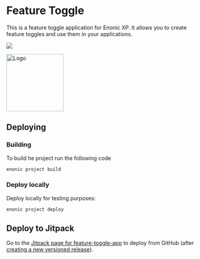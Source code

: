 # Feature Toggle

This is a feature toggle application for Enonic XP. It allows you to create feature toggles and use them in your applications.

[![](https://jitpack.io/v/no.item/feature-toggle-app.svg)](https://jitpack.io/#no.item/feature-toggle-app)

<picture>
  <source media="(prefers-color-scheme: dark)" srcset="https://github.com/ItemConsulting/feature-toggle-app/raw/main/src/main/resources/admin/tools/featuretoggle/featuretoggle.svg?sanitize=true">
  <img alt="Logo" src="https://github.com/ItemConsulting/feature-toggle-app/raw/main/src/main/resources/application.svg?sanitize=true" width="150">
</picture>

## Deploying

### Building

To build he project run the following code

```bash
enonic project build
```

### Deploy locally

Deploy locally for testing purposes:

```bash
enonic project deploy
```
## Deploy to Jitpack

Go to the [Jitpack page for feature-toggle-app](https://jitpack.io/#no.item/feature-toggle-app) to deploy from GitHub (after
[creating a new versioned release](https://github.com/ItemConsulting/feature-toggle-app/releases/new)).
